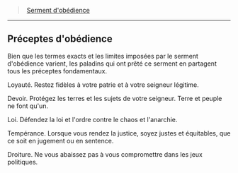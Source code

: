 ﻿---
!GenericItem
Name: Préceptes d'obédience
Id: paladin_obedience_hd.md#préceptes-dobédience
ParentLink: paladin_obedience_hd.md#serment-dobédience
ParentName: Serment d'obédience
NameLevel: 2
Attributes:
  Name: Préceptes d'obédience
  Markdown: >+
    ## <!--Name-->Préceptes d'obédience<!--/Name-->


    Bien que les termes exacts et les limites imposées par le serment d'obédience varient, les paladins qui ont prêté ce serment en partagent tous les préceptes fondamentaux.


    Loyauté. Restez fidèles à votre patrie et à votre seigneur légitime.


    Devoir. Protégez les terres et les sujets de votre seigneur. Terre et peuple ne font qu'un.


    Loi. Défendez la loi et l'ordre contre le chaos et l'anarchie.


    Tempérance. Lorsque vous rendez la justice, soyez justes et équitables, que ce soit en jugement ou en sentence.


    Droiture. Ne vous abaissez pas à vous compromettre dans les jeux politiques.

AttributesDictionary: >+
  Name: Préceptes d'obédience

  Markdown: >+

    ## <!--Name-->Préceptes d'obédience<!--/Name-->





    Bien que les termes exacts et les limites imposées par le serment d'obédience varient, les paladins qui ont prêté ce serment en partagent tous les préceptes fondamentaux.





    Loyauté. Restez fidèles à votre patrie et à votre seigneur légitime.





    Devoir. Protégez les terres et les sujets de votre seigneur. Terre et peuple ne font qu'un.





    Loi. Défendez la loi et l'ordre contre le chaos et l'anarchie.





    Tempérance. Lorsque vous rendez la justice, soyez justes et équitables, que ce soit en jugement ou en sentence.





    Droiture. Ne vous abaissez pas à vous compromettre dans les jeux politiques.



---
> [Serment d'obédience](hd_paladin_obedience.md)

---

## Préceptes d'obédience

Bien que les termes exacts et les limites imposées par le serment d'obédience varient, les paladins qui ont prêté ce serment en partagent tous les préceptes fondamentaux.

Loyauté. Restez fidèles à votre patrie et à votre seigneur légitime.

Devoir. Protégez les terres et les sujets de votre seigneur. Terre et peuple ne font qu'un.

Loi. Défendez la loi et l'ordre contre le chaos et l'anarchie.

Tempérance. Lorsque vous rendez la justice, soyez justes et équitables, que ce soit en jugement ou en sentence.

Droiture. Ne vous abaissez pas à vous compromettre dans les jeux politiques.

